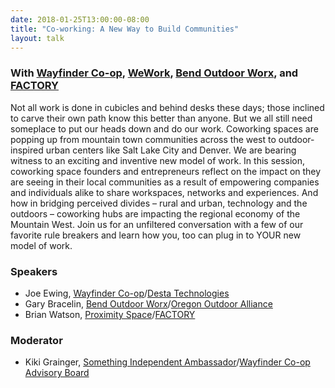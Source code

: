 ```yaml
---
date: 2018-01-25T13:00:00-08:00
title: "Co-working: A New Way to Build Communities"
layout: talk
---
```


### With [Wayfinder Co-op](https://wayfinder-coop.com/), [WeWork](https://www.wework.com/), [Bend Outdoor Worx](http://bendoutdoorworx.com/), and [FACTORY](https://factorycoworking.com/)

Not all work is done in cubicles and behind desks these days; those inclined to carve their own path know this better than anyone. But we all still need someplace to put our heads down and do our work. Coworking spaces are popping up from mountain town communities across the west to outdoor-inspired urban centers like Salt Lake City and Denver.  We are bearing witness to an exciting and inventive new model of work. In this session, coworking space founders and entrepreneurs reflect on the impact on they are seeing in their local communities as a result of empowering companies and individuals alike to share workspaces, networks and experiences. And how in bridging perceived divides – rural and urban, technology and the outdoors – coworking hubs are impacting the regional economy of the Mountain West.  Join us for an unfiltered conversation with a few of our favorite rule breakers and learn how you, too can plug in to YOUR new model of work.

### Speakers
- Joe Ewing, [Wayfinder Co-op](https://wayfinder-coop.com/)/[Desta Technologies](https://desta.co/)
- Gary Bracelin, [Bend Outdoor Worx](http://bendoutdoorworx.com/)/[Oregon Outdoor Alliance](https://oregonoutdooralliance.wildapricot.org/)
- Brian Watson, [Proximity Space](https://proximity.space/)/[FACTORY](https://factorycoworking.com/)

### Moderator
- Kiki Grainger, [Something Independent Ambassador](http://www.somethingindependent.com/)/[Wayfinder Co-op Advisory Board](https://wayfinder-coop.com/)
